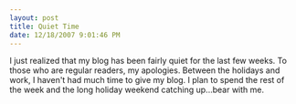 ```yaml
---
layout: post
title: Quiet Time
date: 12/18/2007 9:01:46 PM
---
```


I just realized that my blog has been fairly quiet for the last few weeks. To those who are regular readers, my apologies. Between the holidays and work, I haven't had much time to give my blog. I plan to spend the rest of the week and the long holiday weekend catching up...bear with me.
